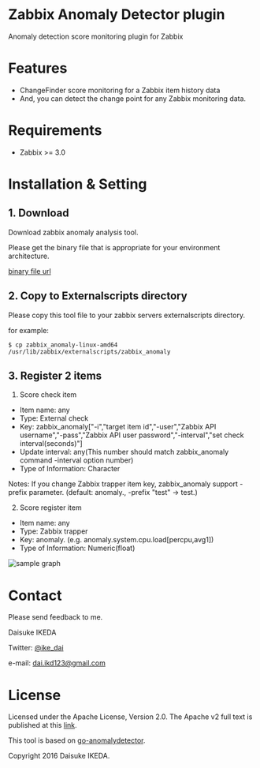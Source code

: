 # Zabbix Anomaly Detector plugin

Anomaly detection score monitoring plugin for Zabbix

# Features

* ChangeFinder score monitoring for a Zabbix item history data
* And, you can detect the change point for any Zabbix monitoring data.

# Requirements

* Zabbix >= 3.0

# Installation & Setting

## 1. Download

Download zabbix anomaly analysis tool.

Please get the binary file that is appropriate for your environment architecture.

[binary file url](https://github.com/ike-dai/zabbix_anomaly/releases)


## 2. Copy to Externalscripts directory

Please copy this tool file to your zabbix servers externalscripts directory.

for example:

    $ cp zabbix_anomaly-linux-amd64 /usr/lib/zabbix/externalscripts/zabbix_anomaly

## 3. Register 2 items 

1. Score check item

* Item name: any
* Type: External check
* Key: zabbix_anomaly["-i","target item id","-user","Zabbix API username","-pass","Zabbix API user password","-interval","set check interval(seconds)"]
* Update interval: any(This number should match zabbix_anomaly command -interval option number)
* Type of Information: Character

Notes:
If you change Zabbix trapper item key, zabbix_anomaly support -prefix parameter.
(default: anomaly.<original item key>, -prefix "test" -> test.<original item key>)

2. Score register item

* Item name: any
* Type: Zabbix trapper
* Key: anomaly.<original item key> (e.g. anomaly.system.cpu.load[percpu,avg1])
* Type of Information: Numeric(float)

![sample graph](https://github.com/ike-dai/zabbix_anomaly/wiki/images/zabbix_anomaly_graph.png)

# Contact

Please send feedback to me.

Daisuke IKEDA

Twitter: [@ike_dai](https://twitter.com/ike_dai)

e-mail: <dai.ikd123@gmail.com>

# License

Licensed under the Apache License, Version 2.0. The Apache v2 full text is published at this [link](http://www.apache.org/licenses/LICENSE-2.0).

This tool is based on [go-anomalydetector](https://github.com/chobie/go-anomalydetector).

Copyright 2016 Daisuke IKEDA.
